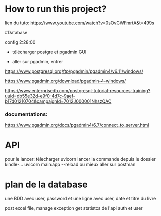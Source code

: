 # How to run this project?

lien du tuto: https://www.youtube.com/watch?v=0sOvCWFmrtA&t=499s

#Database 

config 2:28:00

- télécharger postgre et pgadmin GUI

- aller sur pgadmin, entrer 

https://www.postgresql.org/ftp/pgadmin/pgadmin4/v6.11/windows/

https://www.pgadmin.org/download/pgadmin-4-windows/

https://www.enterprisedb.com/postgresql-tutorial-resources-training?uuid=db55e32d-e9f0-4d7c-9aef-b17d01210704&campaignId=7012J000001NhszQAC

### documentations:
https://www.pgadmin.org/docs/pgadmin4/6.7/connect_to_server.html

# API 

pour le lancer: télecharger uvicorn
lancer la commande depuis le dossier kindle-...
uvicorn main:app --reload
ou mieux aller sur postman

# plan de la database

une BDD avec user, password
et une ligne avec user, date et titre du livre


post excel file, manage exception
get statistcs de l'api
auth et user



